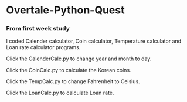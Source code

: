 # Overtale-Python-Quest

### From first week study

I coded Calender calculator, Coin calculator, Temperature calculator and
Loan rate calculator programs.

Click the CalenderCalc.py to change year and month to day.

Click the CoinCalc.py to calculate the Korean coins.

Click the TempCalc.py to change Fahrenheit to Celsius.

Click the LoanCalc.py to calculate Loan rate.
